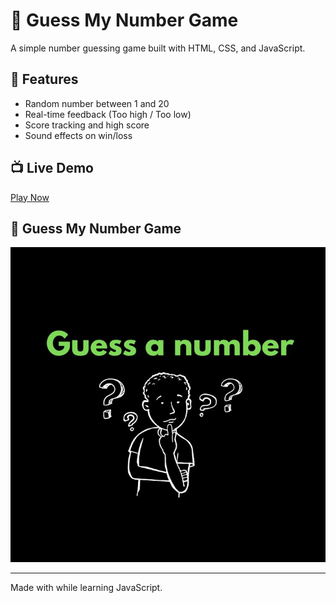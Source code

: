 # 🎯 Guess My Number Game

A simple number guessing game built with HTML, CSS, and JavaScript.

## 🌟 Features

- Random number between 1 and 20
- Real-time feedback (Too high / Too low)
- Score tracking and high score
- Sound effects on win/loss

## 📺 Live Demo

[Play Now](https://p1cq.github.io/guess-my-number-game/)

## 📸 Guess My Number Game

![Guess My Number Game](./guessMyNumber.jpg)

---

Made with while learning JavaScript.
